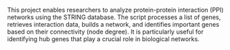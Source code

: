 This project enables researchers to analyze protein-protein interaction (PPI) networks using the STRING database. The script processes a list of genes, retrieves interaction data, builds a network, and identifies important genes based on their connectivity (node degree). It is particularly useful for identifying hub genes that play a crucial role in biological networks.

